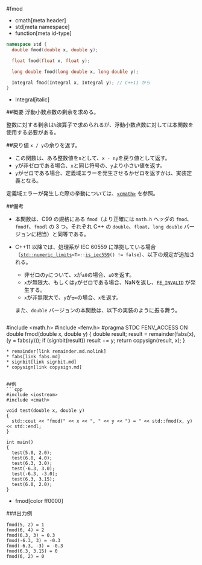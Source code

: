 #fmod
* cmath[meta header]
* std[meta namespace]
* function[meta id-type]

```cpp
namespace std {
  double fmod(double x, double y);

  float fmod(float x, float y);

  long double fmod(long double x, long double y);

  Integral fmod(Integral x, Integral y); // C++11 から
}
```
* Integral[italic]

##概要
浮動小数点数の剰余を求める。

整数に対する剰余は`%`演算子で求められるが、浮動小数点数に対しては本関数を使用する必要がある。


##戻り値
`x / y`の余りを返す。

- この関数は、ある整数値を`n`として、`x - ny`を戻り値として返す。
- `y`が非ゼロである場合、`x`と同じ符号の、`y`より小さい値を返す。
- `y`がゼロである場合、定義域エラーを発生させるかゼロを返すかは、実装定義となる。

定義域エラーが発生した際の挙動については、[`<cmath>`](../cmath.md) を参照。


##備考
- 本関数は、C99 の規格にある `fmod`（より正確には `math.h` ヘッダの `fmod`、`fmodf`、`fmodl` の 3 つ。それぞれ C++ の `double`、`float`、`long double` バージョンに相当）と同等である。
- C++11 以降では、処理系が IEC 60559 に準拠している場合（[`std::numeric_limits`](../limits/numeric_limits.md)`<T>::`[`is_iec559`](../limits/numeric_limits/is_iec559.md)`() != false`）、以下の規定が追加される。

    - 非ゼロの`y`について、`x`が`±0`の場合、`±0`を返す。
    - `x`が無限大、もしくは`y`がゼロである場合、NaNを返し、[`FE_INVALID`](../cfenv/fe_invalid.md) が発生する。
    - `x`が非無限大で、`y`が`±∞`の場合、`x`を返す。

    また、`double` バージョンの本関数は、以下の実装のように振る舞う。

    ```c
#include <math.h>
#include <fenv.h>
#pragma STDC FENV_ACCESS ON
double fmod(double x, double y)
{
  double result;
  result = remainder(fabs(x), (y = fabs(y)));
  if (signbit(result)) result += y;
  return copysign(result, x);
}
```
* remainder[link remainder.md.nolink]
* fabs[link fabs.md]
* signbit[link signbit.md]
* copysign[link copysign.md]


##例
```cpp
#include <iostream>
#include <cmath>

void test(double x, double y)
{
  std::cout << "fmod(" << x << ", " << y << ") = " << std::fmod(x, y) << std::endl;
}

int main()
{
  test(5.0, 2.0);
  test(6.0, 4.0);
  test(6.3, 3.0);
  test(-6.3, 3.0);
  test(-6.3, -3.0);
  test(6.3, 3.15);
  test(6.0, 2.0);
}
```
* fmod[color ff0000]

###出力例
```
fmod(5, 2) = 1
fmod(6, 4) = 2
fmod(6.3, 3) = 0.3
fmod(-6.3, 3) = -0.3
fmod(-6.3, -3) = -0.3
fmod(6.3, 3.15) = 0
fmod(6, 2) = 0
```

